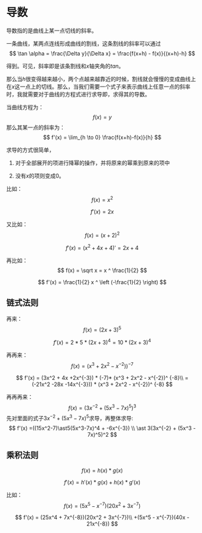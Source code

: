 # 导数

导数指的是曲线上某一点切线的斜率。

一条曲线，某两点连线形成曲线的割线，这条割线的斜率可以通过
$$
\tan \alpha = \frac{\Delta y}{\Delta x} = \frac{f(x+h) - f(x)}{(x+h)-h}
$$


得到。可见，斜率即是该条割线和$x$轴夹角的$tan$。

那么当$h$很变得越来越小，两个点越来越靠近的时候，割线就会慢慢的变成曲线上在$x$这一点上的切线。那么，当我们需要一个式子来表示曲线上任意一点的斜率时，我就需要对于曲线的方程式进行求导即，求得其的导数。

当曲线方程为：
$$
f(x) = y
$$
那么其某一点的斜率为：
$$
f'(x) = \lim_{h \to 0} \frac{f(x+h)-f(x)}{h}
$$


求导的方式很简单，

1. 对于全部展开的项进行降幂的操作，并将原来的幂乘到原来的项中


2. 没有$x$的项则变成0。



比如：
$$
f(x) = x^2
$$

$$
f'(x) = 2x
$$

又比如：
$$
f(x) = (x + 2)^2
$$

$$
f'(x) = (x^2 + 4x + 4)' = 2x + 4
$$

再比如：
$$
f(x) = \sqrt x = x ^ \frac{1}{2} 
$$

$$
f'(x) = \frac{1}{2} x ^ \left (-\frac{1}{2} \right)
$$

## 链式法则



再来：
$$
f(x) = (2x + 3) ^ 5
$$

$$
f'(x) = 2 \ast 5 \ast (2x + 3) ^ 4 = 10 \ast (2x + 3) ^4
$$



再再来：
$$
f(x) = (x^3 + 2x^2 - x^{-2}))^{-7}
$$

$$
f'(x) = (3x^2 + 4x +2x^{-3}) * (-7)*  (x^3 + 2x^2 - x^{-2})^ {-8}\\ = (-21x^2 -28x -14x^{-3})) *   (x^3 + 2x^2 - x^{-2})^ {-8}
$$



再再再来：
$$
f(x) = (3x^{-2} + (5x^3-7x)^5)^3
$$
先对里面的式子$3x^{-2}+(5x^3-7x)^5$求导，再整体求导:
$$
f'(x) =((15x^2-7)\ast5(5x^3-7x)^4 + -6x^{-3}) \\ 
\ast 3(3x^{-2} + (5x^3 - 7x)^5)^2
$$

## 乘积法则


$$
f(x) = h(x) \ast g(x)
$$

$$
f'(x) = h'(x) \ast g(x) + h(x) \ast g'(x)
$$

比如：
$$
f(x) = (5x^5 - x^{-7})(20x^2 + 3x^{-7})
$$

$$
f'(x) = (25x^4 + 7x^{-8})(20x^2 + 3x^{-7})\\
+(5x^5 - x^{-7})(40x - 21x^{-8})
$$



































